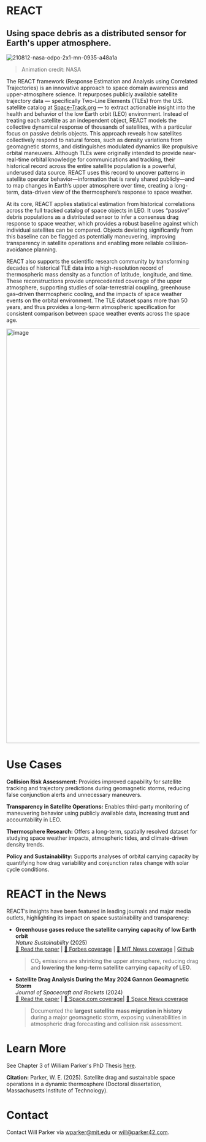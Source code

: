 # REACT
## Using space debris as a distributed sensor for Earth's upper atmosphere.

![210812-nasa-odpo-2x1-mn-0935-a48a1a](https://github.com/user-attachments/assets/04162e51-7b78-40e5-9782-21ceb1b8daef)
> Animation credit: NASA

The REACT framework (Response Estimation and Analysis using Correlated Trajectories) is an innovative approach to space domain awareness and upper-atmosphere science. It repurposes publicly available satellite trajectory data — specifically Two-Line Elements (TLEs) from the U.S. satellite catalog at [Space-Track.org](https://www.space-track.org/auth/login) — to extract actionable insight into the health and behavior of the low Earth orbit (LEO) environment. Instead of treating each satellite as an independent object, REACT models the collective dynamical response of thousands of satellites, with a particular focus on passive debris objects. This approach reveals how satellites collectively respond to natural forces, such as density variations from geomagnetic storms, and distinguishes modulated dynamics like propulsive orbital maneuvers. Although TLEs were originally intended to provide near-real-time orbital knowledge for communications and tracking, their historical record across the entire satellite population is a powerful, underused data source. REACT uses this record to uncover patterns in satellite operator behavior—information that is rarely shared publicly—and to map changes in Earth’s upper atmosphere over time, creating a long-term, data-driven view of the thermosphere’s response to space weather.

At its core, REACT applies statistical estimation from historical correlations across the full tracked catalog of space objects in LEO. It uses “passive” debris populations as a distributed sensor to infer a consensus drag response to space weather, which provides a robust baseline against which individual satellites can be compared. Objects deviating significantly from this baseline can be flagged as potentially maneuvering, improving transparency in satellite operations and enabling more reliable collision-avoidance planning.

REACT also supports the scientific research community by transforming decades of historical TLE data into a high-resolution record of thermospheric mass density as a function of latitude, longitude, and time. These reconstructions provide unprecedented coverage of the upper atmosphere, supporting studies of solar-terrestrial coupling, greenhouse gas–driven thermospheric cooling, and the impacts of space weather events on the orbital environment. The TLE dataset spans more than 50 years, and thus provides a long-term atmospheric specification for consistent comparison between space weather events across the space age. 

<img width="2368" height="1082" alt="image" src="https://github.com/user-attachments/assets/9729d976-934d-4cc4-bacb-e8a75aa01eee" />


# Use Cases
**Collision Risk Assessment:** Provides improved capability for satellite tracking and trajectory predictions during geomagnetic storms, reducing false conjunction alerts and unnecessary maneuvers.

**Transparency in Satellite Operations:** Enables third-party monitoring of maneuvering behavior using publicly available data, increasing trust and accountability in LEO.

**Thermosphere Research:** Offers a long-term, spatially resolved dataset for studying space weather impacts, atmospheric tides, and climate-driven density trends.

**Policy and Sustainability:** Supports analyses of orbital carrying capacity by quantifying how drag variability and conjunction rates change with solar cycle conditions.

# REACT in the News

REACT’s insights have been featured in leading journals and major media outlets, highlighting its impact on space sustainability and transparency:

- **Greenhouse gases reduce the satellite carrying capacity of low Earth orbit**  
  *Nature Sustainability* (2025)  
  [📄 Read the paper](https://www.nature.com/articles/s41893-025-01512-0) | [📰 Forbes coverage](https://www.forbes.com/sites/brucedorminey/2025/03/12/climate-change-is-even-wreaking-havoc-on-satellites-in-low-earth-orbit) | [📰 MIT News coverage](https://news.mit.edu/2025/study-climate-change-will-reduce-number-satellites-safely-orbit-space-0310) | [Github](https://github.com/ARCLab-MIT/ghg_kessler_capacity) 
  > CO₂ emissions are shrinking the upper atmosphere, reducing drag and **lowering the long-term satellite carrying capacity of LEO**.

- **Satellite Drag Analysis During the May 2024 Gannon Geomagnetic Storm**  
  *Journal of Spacecraft and Rockets* (2024)  
  [📄 Read the paper](https://arc.aiaa.org/doi/10.2514/1.A36164) | [📰 Space.com coverage](https://www.space.com/may-solar-storm-largest-mass-migration-satellites)| [📰 Space News coverage](https://spacenews.com/geomagnetic-storms-cause-mass-migrations-of-satellites/)  
  > Documented the **largest satellite mass migration in history** during a major geomagnetic storm, exposing vulnerabilities in atmospheric drag forecasting and collision risk assessment.

# Learn More
See Chapter 3 of William Parker's PhD Thesis [here](https://drive.google.com/file/d/1r3l7NNDf0QQCEPh8GuSVkVTTUPLwZdP-/view?usp=sharing). 

**Citation:** Parker, W. E. (2025). Satellite drag and sustainable space operations in a dynamic thermosphere (Doctoral dissertation, Massachusetts Institute of Technology).

# Contact
Contact Will Parker via wparker@mit.edu or will@parker42.com. 

